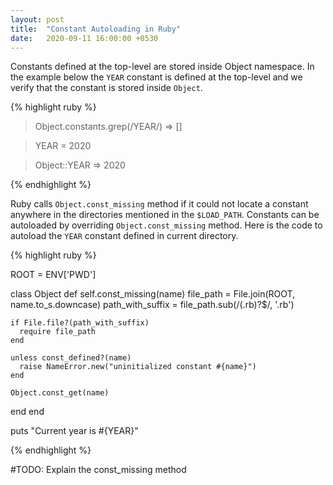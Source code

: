 ```yaml
---
layout: post
title:  "Constant Autoloading in Ruby"
date:   2020-09-11 16:00:00 +0530
---
```


Constants defined at the top-level are stored inside Object namespace. In the example below the `YEAR` constant is defined at the top-level
and we verify that the constant is stored inside `Object`.


{% highlight ruby %}

> Object.constants.grep(/YEAR/)
=> []

> YEAR = 2020

> Object::YEAR
=> 2020

{% endhighlight %}

Ruby calls `Object.const_missing` method if it could not locate a constant anywhere in the directories mentioned in the `$LOAD_PATH`.
Constants can be autoloaded by overriding `Object.const_missing` method. Here is the code to autoload the `YEAR` constant defined in current directory.


{% highlight ruby %}

ROOT = ENV['PWD']

class Object
  def self.const_missing(name)
    file_path = File.join(ROOT, name.to_s.downcase)
    path_with_suffix = file_path.sub(/(\.rb)?$/, '.rb')

    if File.file?(path_with_suffix)
      require file_path
    end

    unless const_defined?(name)
      raise NameError.new("uninitialized constant #{name}")
    end

    Object.const_get(name)
  end
end

puts "Current year is #{YEAR}"


{% endhighlight %}

#TODO: Explain the const_missing method
